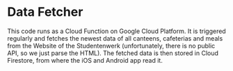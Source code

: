 # Data Fetcher

This code runs as a Cloud Function on Google Cloud Platform. It is triggered regularly and fetches the newest data of all canteens, cafeterias and meals from the Website of the Studentenwerk (unfortunately, there is no public API, so we just parse the HTML). The fetched data is then stored in Cloud Firestore, from where the iOS and Android app read it.

